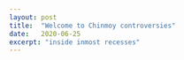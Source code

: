 ```yaml
---
layout: post
title:  "Welcome to Chinmoy controversies"
date:   2020-06-25
excerpt: "inside inmost recesses"
---
```

